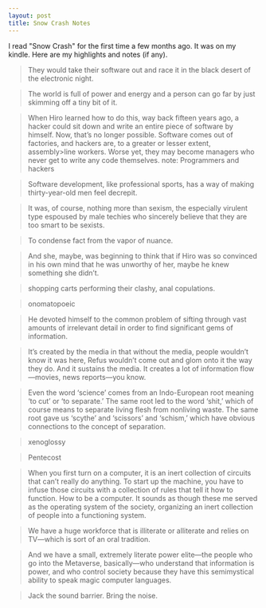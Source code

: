 ```yaml
---
layout: post
title: Snow Crash Notes
---
```


I read "Snow Crash" for the first time a few months ago. It was on my kindle. Here are
my highlights and notes (if any).

> They would take their software out and race it in the black desert of the electronic night.

> The world is full of power and energy and a person can go far by just skimming off a tiny bit of it.

> When Hiro learned how to do this, way back fifteen years ago, a hacker could sit down and write an entire piece of software by 
himself. Now, that’s no longer possible. Software comes out of factories, and hackers are, to a greater or lesser extent, 
assembly>line workers. Worse yet, they may become managers who never get to write any code themselves.
note:
Programmers and hackers

> Software development, like professional sports, has a way of making thirty-year-old men feel decrepit.

> It was, of course, nothing more than sexism, the especially virulent type espoused by male techies who sincerely believe that they 
are too smart to be sexists.

> To condense fact from the vapor of nuance.

> And she, maybe, was beginning to think that if Hiro was so convinced in his own mind that he was unworthy of her, maybe he knew 
something she didn’t.

> shopping carts performing their clashy, anal copulations.

> onomatopoeic

> He devoted himself to the common problem of sifting through vast amounts of irrelevant detail in order to find significant gems of 
information.

> It’s created by the media in that without the media, people wouldn’t know it was here, Refus wouldn’t come out and glom onto it the 
way they do. And it sustains the media. It creates a lot of information flow—movies, news reports—you know.

> Even the word ‘science’ comes from an Indo-European root meaning ‘to cut’ or ‘to separate.’ The same root led to the word ‘shit,’ 
which of course means to separate living flesh from nonliving waste. The same root gave us ‘scythe’ and ‘scissors’ and ‘schism,’ which 
have obvious connections to the concept of separation.

> xenoglossy

> Pentecost

> When you first turn on a computer, it is an inert collection of circuits that can’t really do anything. To start up the machine, you 
have to infuse those circuits with a collection of rules that tell it how to function. How to be a computer. It sounds as though these 
me served as the operating system of the society, organizing an inert collection of people into a functioning system.

> We have a huge workforce that is illiterate or alliterate and relies on TV—which is sort of an oral tradition.

> And we have a small, extremely literate power elite—the people who go into the Metaverse, basically—who understand that information 
is power, and who control society because they have this semimystical ability to speak magic computer languages.

> Jack the sound barrier. Bring the noise. 

